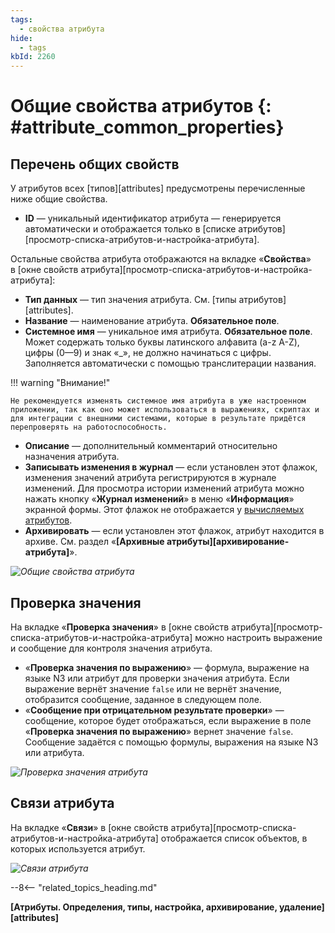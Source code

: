 ```yaml
---
tags:
  - свойства атрибута
hide:
  - tags
kbId: 2260
---
```


# Общие свойства атрибутов {: #attribute_common_properties}

## Перечень общих свойств

У атрибутов всех [типов][attributes] предусмотрены перечисленные ниже общие свойства.

- **ID** — уникальный идентификатор атрибута — генерируется автоматически и отображается только в [списке атрибутов][просмотр-списка-атрибутов-и-настройка-атрибута].

Остальные свойства атрибута отображаются на вкладке «**Свойства**» в [окне свойств атрибута][просмотр-списка-атрибутов-и-настройка-атрибута]:

- **Тип данных** — тип значения атрибута. См. [типы атрибутов][attributes].
- **Название** — наименование атрибута. **Обязательное поле**.
- **Системное имя** — уникальное имя атрибута. **Обязательное поле**. Может содержать только буквы латинского алфавита (a-z A-Z), цифры (0—9) и знак «_», не должно начинаться с цифры. Заполняется автоматически с помощью транслитерации названия.

!!! warning "Внимание!"

    Не рекомендуется изменять системное имя атрибута в уже настроенном приложении, так как оно может использоваться в выражениях, скриптах и для интеграции с внешними системами, которые в результате придётся перепроверять на работоспособность.

- **Описание** — дополнительный комментарий относительно назначения атрибута.
- **Записывать изменения в журнал** — если установлен этот флажок, изменения значений атрибута регистрируются в журнале изменений. Для просмотра истории изменений атрибута можно нажать кнопку «**Журнал изменений**» в меню «**Информация**» экранной формы. Этот флажок не отображается у [вычисляемых атрибутов](calculated_attribute.md).
- **Архивировать** — если установлен этот флажок, атрибут находится в архиве. См. раздел «**[Архивные атрибуты][архивирование-атрибута]**».

_![Общие свойства атрибута](attribute_common_properties.png)_

## Проверка значения

На вкладке «**Проверка значения**» в [окне свойств атрибута][просмотр-списка-атрибутов-и-настройка-атрибута] можно настроить выражение и сообщение для контроля значения атрибута.

- «**Проверка значения по выражению**» — формула, выражение на языке N3 или атрибут для проверки значения атрибута. Если выражение вернёт значение `false` или не вернёт значение, отобразится сообщение, заданное в следующем поле.
- «**Сообщение при отрицательном результате проверки**» — сообщение, которое будет отображаться, если выражение в поле «**Проверка значения по выражению**» вернет значение `false`. Сообщение задаётся с помощью формулы, выражения на языке N3 или атрибута.

_![Проверка значения атрибута](attribute_common_properties_validate_value.png)_

## Связи атрибута

На вкладке «**Связи**» в [окне свойств атрибута][просмотр-списка-атрибутов-и-настройка-атрибута] отображается список объектов, в которых используется атрибут.

_![Связи атрибута](attribute_common_properties_relations.png)_

--8<-- "related_topics_heading.md"

**[Атрибуты. Определения, типы, настройка, архивирование, удаление][attributes]**
